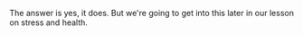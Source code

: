 The answer is yes, it does. But we're going to get into this later in our lesson on stress and health. 